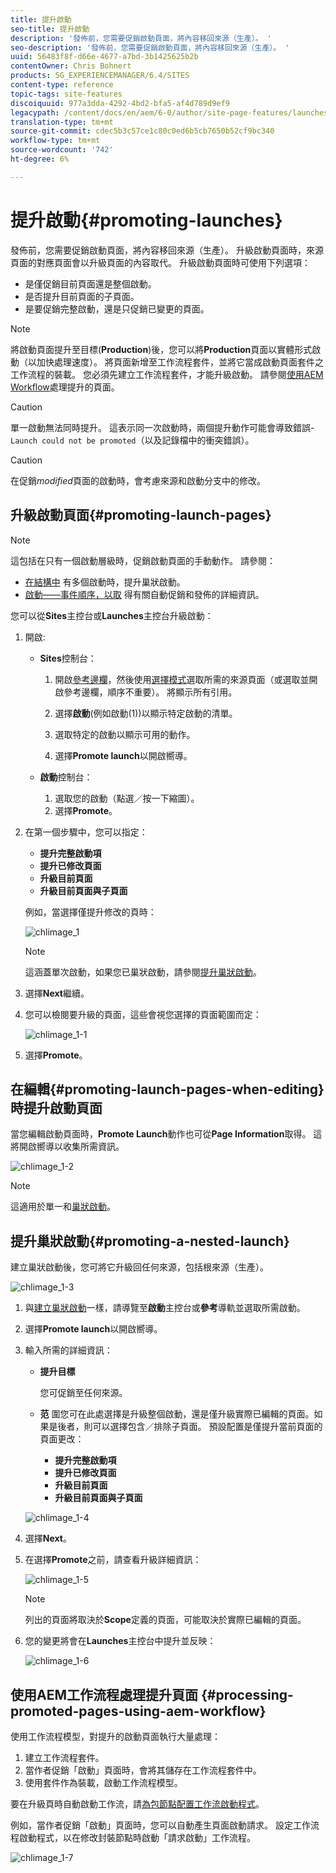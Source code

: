 ```yaml
---
title: 提升啟動
seo-title: 提升啟動
description: '發佈前，您需要促銷啟動頁面，將內容移回來源（生產）。 '
seo-description: '發佈前，您需要促銷啟動頁面，將內容移回來源（生產）。 '
uuid: 56483f8f-d66e-4677-a7bd-3b1425625b2b
contentOwner: Chris Bohnert
products: SG_EXPERIENCEMANAGER/6.4/SITES
content-type: reference
topic-tags: site-features
discoiquuid: 977a3dda-4292-4bd2-bfa5-af4d789d9ef9
legacypath: /content/docs/en/aem/6-0/author/site-page-features/launches
translation-type: tm+mt
source-git-commit: cdec5b3c57ce1c80c0ed6b5cb7650b52cf9bc340
workflow-type: tm+mt
source-wordcount: '742'
ht-degree: 6%

---
```



# 提升啟動{#promoting-launches}

發佈前，您需要促銷啟動頁面，將內容移回來源（生產）。 升級啟動頁面時，來源頁面的對應頁面會以升級頁面的內容取代。 升級啟動頁面時可使用下列選項：

* 是僅促銷目前頁面還是整個啟動。
* 是否提升目前頁面的子頁面。
* 是要促銷完整啟動，還是只促銷已變更的頁面。

>[!NOTE]
>
>將啟動頁面提升至目標(**Production**)後，您可以將&#x200B;**Production**&#x200B;頁面以實體形式啟動（以加快處理速度）。 將頁面新增至工作流程套件，並將它當成啟動頁面套件之工作流程的裝載。 您必須先建立工作流程套件，才能升級啟動。 請參閱[使用AEM Workflow](#processing-promoted-pages-using-aem-workflow)處理提升的頁面。

>[!CAUTION]
>
>單一啟動無法同時提升。 這表示同一次啟動時，兩個提升動作可能會導致錯誤- `Launch could not be promoted`（以及記錄檔中的衝突錯誤）。

>[!CAUTION]
>
>在促銷&#x200B;*modified*&#x200B;頁面的啟動時，會考慮來源和啟動分支中的修改。

## 升級啟動頁面{#promoting-launch-pages}

>[!NOTE]
>
>這包括在只有一個啟動層級時，促銷啟動頁面的手動動作。 請參閱：
>
>* [在結構中](#promoting-a-nested-launch) 有多個啟動時，提升巢狀啟動。
>* [啟動——事件順序，以取](/help/sites-authoring/launches.md#launches-the-order-of-events) 得有關自動促銷和發佈的詳細資訊。

>



您可以從&#x200B;**Sites**&#x200B;主控台或&#x200B;**Launches**&#x200B;主控台升級啟動：

1. 開啟:

   * **Sites**&#x200B;控制台：

      1. 開啟[參考邊欄](/help/sites-authoring/author-environment-tools.md#references)，然後使用[選擇模式](/help/sites-authoring/basic-handling.md)選取所需的來源頁面（或選取並開啟參考邊欄，順序不重要）。 將顯示所有引用。

      1. 選擇&#x200B;**啟動**(例如啟動(1))以顯示特定啟動的清單。
      1. 選取特定的啟動以顯示可用的動作。
      1. 選擇&#x200B;**Promote launch**&#x200B;以開啟嚮導。
   * **啟動**&#x200B;控制台：

      1. 選取您的啟動（點選／按一下縮圖）。
      1. 選擇&#x200B;**Promote**。


1. 在第一個步驟中，您可以指定：

   * **提升完整啟動項**
   * **提升已修改頁面**
   * **升級目前頁面**
   * **升級目前頁面與子頁面**

   例如，當選擇僅提升修改的頁時：

   ![chlimage_1](assets/chlimage_1.png)

   >[!NOTE]
   >
   >這涵蓋單次啟動，如果您已巢狀啟動，請參閱[提升巢狀啟動](#promoting-a-nested-launch)。

1. 選擇&#x200B;**Next**&#x200B;繼續。
1. 您可以檢閱要升級的頁面，這些會視您選擇的頁面範圍而定：

   ![chlimage_1-1](assets/chlimage_1-1.png)

1. 選擇&#x200B;**Promote**。

## 在編輯{#promoting-launch-pages-when-editing}時提升啟動頁面

當您編輯啟動頁面時，**Promote Launch**&#x200B;動作也可從&#x200B;**Page Information**&#x200B;取得。 這將開啟嚮導以收集所需資訊。

![chlimage_1-2](assets/chlimage_1-2.png)

>[!NOTE]
>
>這適用於單一和[巢狀啟動](#promoting-a-nested-launch)。

## 提升巢狀啟動{#promoting-a-nested-launch}

建立巢狀啟動後，您可將它升級回任何來源，包括根來源（生產）。

![chlimage_1-3](assets/chlimage_1-3.png)

1. 與[建立巢狀啟動](/help/sites-authoring/launches-creating.md#creating-a-nested-launch)一樣，請導覽至&#x200B;**啟動**&#x200B;主控台或&#x200B;**參考**&#x200B;導軌並選取所需啟動。
1. 選擇&#x200B;**Promote launch**&#x200B;以開啟嚮導。

1. 輸入所需的詳細資訊：

   * **提升目標**

      您可促銷至任何來源。

   * **范**
圍您可在此處選擇是升級整個啟動，還是僅升級實際已編輯的頁面。如果是後者，則可以選擇包含／排除子頁面。 預設配置是僅提升當前頁面的頁面更改：

      * **提升完整啟動項**
      * **提升已修改頁面**
      * **升級目前頁面**
      * **升級目前頁面與子頁面**

   ![chlimage_1-4](assets/chlimage_1-4.png)

1. 選擇&#x200B;**Next**。
1. 在選擇&#x200B;**Promote**&#x200B;之前，請查看升級詳細資訊：

   ![chlimage_1-5](assets/chlimage_1-5.png)

   >[!NOTE]
   >
   >列出的頁面將取決於&#x200B;**Scope**&#x200B;定義的頁面，可能取決於實際已編輯的頁面。

1. 您的變更將會在&#x200B;**Launches**&#x200B;主控台中提升並反映：

   ![chlimage_1-6](assets/chlimage_1-6.png)

## 使用AEM工作流程處理提升頁面 {#processing-promoted-pages-using-aem-workflow}

使用工作流程模型，對提升的啟動頁面執行大量處理：

1. 建立工作流程套件。
1. 當作者促銷「啟動」頁面時，會將其儲存在工作流程套件中。
1. 使用套件作為裝載，啟動工作流程模型。

要在升級頁時自動啟動工作流，請[為包節點配置工作流啟動程式](/help/sites-administering/workflows-starting.md#workflows-launchers)。

例如，當作者促銷「啟動」頁面時，您可以自動產生頁面啟動請求。 設定工作流程啟動程式，以在修改封裝節點時啟動「請求啟動」工作流程。

![chlimage_1-7](assets/chlimage_1-7.png)

